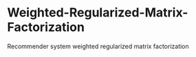 # Weighted-Regularized-Matrix-Factorization
Recommender system weighted regularized matrix factorization
